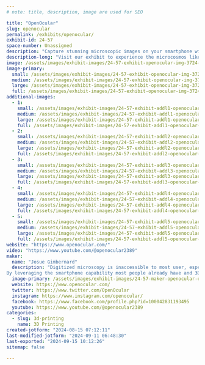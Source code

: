```yaml
---
# note: title, description, image are used for SEO

title: "OpenOcular"
slug: openocular
permalink: /exhibits/openocular/
exhibit-id: 24-57
space-number: Unassigned
description: "Capture stunning microscopic images on your smartphone with our 3D printable microscope adapter."
description-long: "Visit our exhibit to experience the microcosmos like never before with our fully 3D-printable microscope-to-smartphone adapter. At our exhibit, you'll have the unique opportunity to connect your own smartphone or use one of ours to explore and capture intricate details of the microscopic world. Our adapter is designed with the community in mind and is available for free download on our website. Whether you're an educator, student, or just curious about the unseen, OpenOcular’s innovative tools make the world of microscopy accessible to everyone. Discover how we’re bridging the gap between modern smartphone technology and the age-old wonders of microscopy, and join a growing community dedicated to exploring, documenting, and sharing the wonders of the microscopic world."
image: /assets/images/exhibit-images/24-57-exhibit-openocular-img-3724-large.JPG
image-primary: 
  small: /assets/images/exhibit-images/24-57-exhibit-openocular-img-3724-small.JPG
  medium: /assets/images/exhibit-images/24-57-exhibit-openocular-img-3724-medium.JPG
  large: /assets/images/exhibit-images/24-57-exhibit-openocular-img-3724-large.JPG
  full: /assets/images/exhibit-images/24-57-exhibit-openocular-img-3724-full.JPG
additional-images: 
  - 1:
    small: /assets/images/exhibit-images/24-57-exhibit-addl1-openocular-20210928-123923-edited1-small.jpg
    medium: /assets/images/exhibit-images/24-57-exhibit-addl1-openocular-20210928-123923-edited1-medium.jpg
    large: /assets/images/exhibit-images/24-57-exhibit-addl1-openocular-20210928-123923-edited1-large.jpg
    full: /assets/images/exhibit-images/24-57-exhibit-addl1-openocular-20210928-123923-edited1-full.jpg
  - 2:
    small: /assets/images/exhibit-images/24-57-exhibit-addl2-openocular-20240815-070009-small.jpg
    medium: /assets/images/exhibit-images/24-57-exhibit-addl2-openocular-20240815-070009-medium.jpg
    large: /assets/images/exhibit-images/24-57-exhibit-addl2-openocular-20240815-070009-large.jpg
    full: /assets/images/exhibit-images/24-57-exhibit-addl2-openocular-20240815-070009-full.jpg
  - 3:
    small: /assets/images/exhibit-images/24-57-exhibit-addl3-openocular-20240815-070036-small.jpg
    medium: /assets/images/exhibit-images/24-57-exhibit-addl3-openocular-20240815-070036-medium.jpg
    large: /assets/images/exhibit-images/24-57-exhibit-addl3-openocular-20240815-070036-large.jpg
    full: /assets/images/exhibit-images/24-57-exhibit-addl3-openocular-20240815-070036-full.jpg
  - 4:
    small: /assets/images/exhibit-images/24-57-exhibit-addl4-openocular-group-of-photos-small.png
    medium: /assets/images/exhibit-images/24-57-exhibit-addl4-openocular-group-of-photos-medium.png
    large: /assets/images/exhibit-images/24-57-exhibit-addl4-openocular-group-of-photos-large.png
    full: /assets/images/exhibit-images/24-57-exhibit-addl4-openocular-group-of-photos-full.png
  - 5:
    small: /assets/images/exhibit-images/24-57-exhibit-addl5-openocular-group-small.jpg
    medium: /assets/images/exhibit-images/24-57-exhibit-addl5-openocular-group-medium.jpg
    large: /assets/images/exhibit-images/24-57-exhibit-addl5-openocular-group-large.jpg
    full: /assets/images/exhibit-images/24-57-exhibit-addl5-openocular-group-full.jpg
website: "https://www.openocular.com/"
video: "https://www.youtube.com/@openocular2389"
maker: 
  name: "Josue Gimbernard"
  description: "Digitized microscopy is inaccessible to most user, especially in education. Having digital images is crucial for microscopy in order to communicate observation and engage in collaborations but microscope cameras are expensive, complicated, and out of reach to most users. 
By leveraging the smartphone capability most people already have and 3D printed designs, I've created a universal adapter that securely adapts the smartphone camera to the microscope or telescope eyepiece. Allowing anyone to capture their own discoveries onto their own device. "
  image-primary: /assets/images/exhibit-images/24-57-maker-openocular-openocular-medium.png
  website: https://www.openocular.com/
  twitter: https://www.twitter.com/OpenOcular
  instagram: https://www.instagram.com/openocular/
  facebook: https://www.facebook.com/profile.php?id=100042831193495
  youtube: https://www.youtube.com/@openocular2389
categories: 
  - slug: 3d-printing
    name: 3D Printing
created-jotform: "2024-08-15 07:12:11"
last-modified-jotform: "2024-09-11 06:48:30"
last-exported: "2024-09-15 10:12:26"
sitemap: false

---
```

